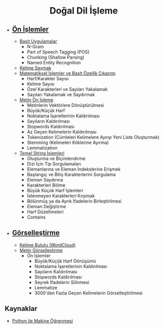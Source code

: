 <h1 align="center"> Doğal Dil İşleme </h1>

* ## [Ön İşlemler](https://github.com/kubrakurt/natural_language_processing_resource/tree/main/Ön%20İşlemler)
  * [Basit Uygulamalar](https://github.com/kubrakurt/natural_language_processing_resource/blob/main/Ön%20İşlemler/Basit%20Uygulamalar.ipynb)
    * N-Gram
    * Part of Speech Tagging (POS)
    * Chunking (Shallow Parsing)
    * Named Entity Recognition
  * [Kelime Saymak](https://github.com/kubrakurt/natural_language_processing_resource/blob/main/Ön%20İşlemler/Kelime%20Saymak.ipynb)
  * [Matematiksel İşlemler ve Basit Özellik Çıkarımı](https://github.com/kubrakurt/natural_language_processing_resource/blob/main/Ön%20İşlemler/Matematiksel%20İşlemler%20ve%20Basit%20Özellik%20Çıkarımı.ipynb)
    * Harf/Karakter Sayısı
    * Kelime Sayısı
    * Özel Karakterleri ve Sayıları Yakalamak
    * Sayıları Yakalamak ve Saydırmak
  * [Metin Ön İşleme](https://github.com/kubrakurt/natural_language_processing_resource/blob/main/Ön%20İşlemler/Metin%20Ön%20İşleme.ipynb)
    * Metinlerin Vektörlere Dönüştürülmesi
    * Büyük/Küçük Harf
    * Noktalama İşaretlerinin Kaldırılması
    * Sayıların Kaldırılması
    * Stopwords Kaldırılması
    * Az Geçen Kelimelerin Kaldırılması
    * Tokenization (Cümleleri Kelimelere Ayırıp Yeni Liste Oluşturmak)
    * Stemming (Kelimeleri Köklerine Ayırma)
    * Lemmatization
  * [Temel String İşlemleri](https://github.com/kubrakurt/natural_language_processing_resource/blob/main/Ön%20İşlemler/Temel%20String%20İşlemleri.ipynb)
    * Oluşturma ve Biçimlendirme
    * Dizi İçin Tip Sorgulamaları
    * Elemanlarına ve Eleman İndekslerine Erişmek
    * Başlangıç ve Bitiş Karakterlerini Sorgulama
    * Eleman Saydırma
    * Karakterleri Bölme
    * Büyük Küçük Harf İşlemleri
    * İstenmeyen Karakterleri Kırpmak
    * Bölünmüş ya da Ayrık İfadelerin Birleştirilmesi
    * Eleman Değiştirme
    * Harf Düzeltmeleri
    * Contains
    
* ## [Görselleştirme](https://github.com/kubrakurt/natural_language_processing_resource/tree/main/Görselleştirme)
  * [Kelime Bulutu (WordCloud)](https://github.com/kubrakurt/natural_language_processing_resource/blob/main/Görselleştirme/WordCloud.ipynb)
  * [Metin Görselleştirme](https://github.com/kubrakurt/natural_language_processing_resource/blob/main/Görselleştirme/Metin%20Görselleştirme.ipynb)
    * Ön İşlemler
      * Büyük/Küçük Harf Dönüşümü
      * Noktalama İşaretlerinin Kaldırılması
      * Sayıların Kaldırılması
      * Stopwords Kaldırılması
      * Seyrek İfadelerin Silinmesi
      * Lemmatize
      * 3000'den Fazla Geçen Kelimelerin Görselleştirilmesi

## Kaynaklar

* [Python ile Makine Öğrenmesi](https://www.udemy.com/course/python-ile-makine-ogrenmesi/)

